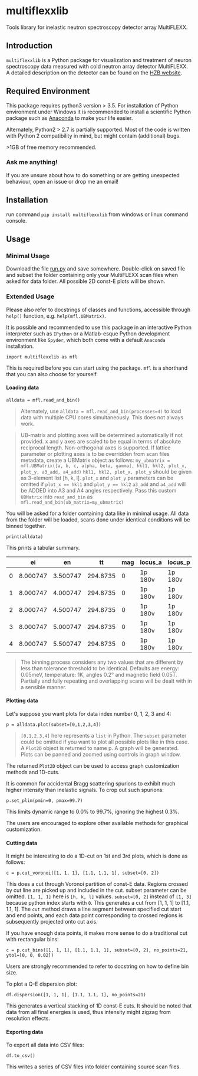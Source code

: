 # multiflexxlib
Tools library for inelastic neutron spectroscopy detector array MultiFLEXX.
## Introduction
`multiflexxlib` is a Python package for visualization and treatment of neuron spectroscopy data measured with cold neutron array detector MultiFLEXX. A detailed description on the detector can be found on the [HZB website](https://www.helmholtz-berlin.de/forschung/oe/em/transport-phenomena/em-amct-instruments/flex/multiflexx_en.html).

## Required Environment
This package requires python3 version > 3.5. For installation of Python environment under Windows it is recommended to install a scientific Python package such as [Anaconda](https://www.anaconda.com/download/) to make your life easier.

Alternately, Python2 > 2.7 is partially supported. Most of the code is written with Python 2 compatibility in mind, but might contain (additional) bugs.

\>1GB of free memory recommended.

### Ask me anything!

If you are unsure about how to do something or are getting unexpected behaviour, open an issue or drop me an email!

## Installation
run command `pip install multiflexxlib` from windows or linux command console.
## Usage
### Minimal Usage
Download the file [run.py](https://github.com/yumemi5k/multiflexxlib/blob/master/run.py) and save  somewhere. Double-click on saved file and subset the folder containing only your MultiFLEXX scan files when asked for data folder. All possible 2D const-E plots will be shown.
### Extended Usage
Please also refer to docstrings of classes and functions, accessible through `help()` function, e.g. `help(mfl.UBMatrix)`.  

It is possible and recommended to use this package in an interactive Python interpreter such as `IPython` or a Matlab-esque Python development environment like `Spyder`, which both come with a default `Anaconda` installation.

`import multiflexxlib as mfl`

This is required before you can start using the package. `mfl` is a shorthand that you can also choose for yourself.
#### Loading data
`alldata = mfl.read_and_bin()`
>Alternately, use `alldata = mfl.read_and_bin(processes=4)` to load data with multiple CPU cores simultaneously. This does not always work.

>UB-matrix and plotting axes will be determined automatically if not provided. x and y axes are scaled to be equal in terms of absolute reciprocal length. Non-orthogonal axes is supported. If lattice parameter or plotting axes is to be overridden from scan files metadata, create a UBMatrix object as follows: `my_ubmatrix = mfl.UBMatrix([a, b, c, alpha, beta, gamma], hkl1, hkl2, plot_x, plot_y, a3_add, a4_add)` `hkl1, hkl2, plot_x, plot_y` should be given as 3-element list \[h, k, l\]. `plot_x` and `plot_y` parameters can be omitted if `plot_x == hkl1` and `plot_y == hkl2` `a3_add` and `a4_add` will be ADDED into A3 and A4 angles respectively. Pass this custom `UBMatrix` into `read_and_bin` as `mfl.read_and_bin(ub_matrix=my_ubmatrix)`

You will be asked for a folder containing data like in minimal usage. All data from the folder will be loaded, scans done under identical conditions will be binned together.

`print(alldata)`

This prints a tabular summary.

| |ei|en|tt|mag|locus_a|locus_p|points|
|----|----|----|---|---|----|---|---|
|0|8.000747|3.500747|294.8735|0|1p 180v|1p 180v|3782 pts|
|1|8.000747|4.000747|294.8735|0|1p 180v|1p 180v|3538 pts|
|2|8.000747|4.500747|294.8735|0|1p 180v|1p 180v|3538 pts|
|3|8.000747|5.000747|294.8735|0|1p 180v|1p 180v|3660 pts|
|4|8.000747|5.500747|294.8735|0|1p 180v|1p 180v|3782 pts|

>The binning process considers any two values that are different by less than tolerance threshold to be identical. Defaults are energy: 0.05meV, temperature: 1K, angles 0.2&deg; and magnetic field 0.05T. Partially and fully repeating and overlapping scans will be dealt with in a sensible manner.

#### Plotting data
Let's suppose you want plots for data index number 0, 1, 2, 3 and 4:

`p = alldata.plot(subset=[0,1,2,3,4])`
>`[0,1,2,3,4]` here represents a `list` in Python. The `subset` parameter could be omitted if you want to plot all possible plots like in this case. A `Plot2D` object is returned to name p. A graph will be generated.
Plots can be panned and zoomed using controls in graph window. 

The returned `Plot2D` object can be used to access graph customization methods and 1D-cuts.

It is common for accidental Bragg scattering spurions to exhibit much higher intensity than inelastic signals. To crop out such spurions:
  
`p.set_plim(pmin=0, pmax=99.7)`

This limits dynamic range to 0.0% to 99.7%, ignoring the highest 0.3%.

The users are encouraged to explore other available methods for graphical customization. 


#### Cutting data
It might be interesting to do a 1D-cut on 1st and 3rd plots, which is done as follows:

`c = p.cut_voronoi([1, 1, 1], [1.1, 1.1, 1], subset=[0, 2])`

This does a cut through Voronoi partition of const-E data. Regions crossed by cut line are picked up and included in the cut. subset parameter can be omitted. `[1, 1, 1]` here is `[h, k, l]` values. `subset=[0, 2]` instead of `[1, 3]` because python index starts with `0`. This generates a cut from \[1, 1, 1\] to \[1.1, 1.1, 1\]. The `cut` method draws a line segment between specified cut start and end points, and each data point corresponding to crossed regions is subsequently projected onto cut axis.

If you have enough data points, it makes more sense to do a traditional cut with rectangular bins:

`c = p.cut_bins([1, 1, 1], [1.1, 1.1, 1], subset=[0, 2], no_points=21, ytol=[0, 0, 0.02])`

Users are strongly recommended to refer to docstring on how to define bin size.

To plot a Q-E dispersion plot:

`df.dispersion([1, 1, 1], [1.1, 1.1, 1], no_points=21)`

This generates a vertical stacking of 1D const-E cuts. It should be noted that data from all final energies is used, thus intensity might zigzag from resolution effects.

#### Exporting data

To export all data into CSV files:

`df.to_csv()`

This writes a series of CSV files into folder containing source scan files.